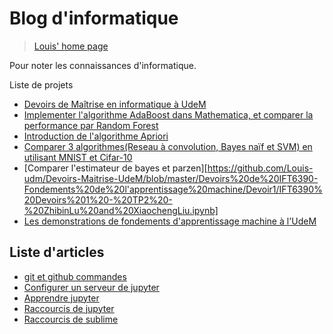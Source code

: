 # Blog d'informatique

> [Louis' home page](https://https://louis-udm.github.io)

Pour noter les connaissances d'informatique.

Liste de projets
- [Devoirs de Maîtrise en informatique à UdeM](https://github.com/Louis-udm/Devoirs-Maitrise-UdeM)
- [Implementer l'algorithme AdaBoost dans Mathematica, et comparer la performance par Random Forest](https://github.com/Louis-udm/Devoirs-Maitrise-UdeM/tree/master/Algorithmes/AdaBoost)
- [Introduction de l'algorithme Apriori](https://github.com/Louis-udm/Devoirs-Maitrise-UdeM/tree/master/Projet%20de%20IFT6141-Reconnaissance%20des%20formes)
- [Comparer 3 algorithmes(Reseau à convolution, Bayes naïf et SVM) en utilisant MNIST et Cifar-10](https://github.com/Louis-udm/Devoirs-Maitrise-UdeM/tree/master/Projet%20de%20IFT6390-Fondements%20de%20l'apprentissage%20machine)
- [Comparer l'estimateur de bayes et parzen][https://github.com/Louis-udm/Devoirs-Maitrise-UdeM/blob/master/Devoirs%20de%20IFT6390-Fondements%20de%20l'apprentissage%20machine/Devoir1/IFT6390%20Devoirs%201%20-%20TP2%20-%20ZhibinLu%20and%20XiaochengLiu.ipynb]
- [Les demonstrations de fondements d'apprentissage machine à l'UdeM](https://github.com/Louis-udm/ift-labo)

## Liste d'articles
- [git et github commandes](https://github.com/Louis-udm/Blog/blob/master/git-and-github-readme.md)
- [Configurer un serveur de jupyter](https://github.com/Louis-udm/Blog/blob/master/jupyter-configur_serveur.md)
- [Apprendre jupyter](https://github.com/Louis-udm/Blog/blob/master/jupyter-helloworld.ipynb)
- [Raccourcis de jupyter](https://github.com/Louis-udm/Blog/blob/master/jupyter-shortcutkeys.md)
- [Raccourcis de sublime](https://github.com/Louis-udm/Blog/blob/master/sublime-readme.md)